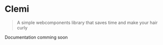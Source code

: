 # Clemi

> A simple webcomponents library that saves time and make your hair curly

Documentation comming soon